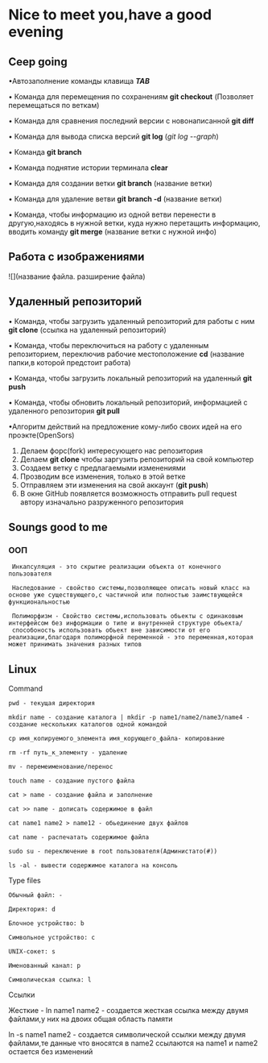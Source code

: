 # Nice to meet you,have a good evening

## Ceep going
 
 •Автозаполнение команды клавища __*TAB*__
 
 • Команда для перемещения по сохранениям **git checkout** (Позволяет перемещаться по веткам)

 • Команда для сравнения последний версии с новонаписанной **git diff**

 • Команда для вывода списка версий **git log** (_git log --graph_)

 • Команда __git branch__

 • Команда поднятие истории терминала **clear**

 • Команда для создании ветки **git branch** (название ветки)

 • Команда для удаление ветви __git branch -d__ (название ветки) 

 • Команда, чтобы информацию из одной ветви перенести в другую,находясь в нужной ветки, куда нужно перетащить информацию, вводить команду __git merge__ (название ветки с нужной инфо)

   
 ## Работа с изображениями
 
 ![](название файла. разширение файла)

 ## Удаленный репозиторий

 • Команда, чтобы загрузить удаленный репозиторий для работы с ним __git clone__ (ссылка на удаленный репозиторий)

 • Команда, чтобы переключиться на работу с удаленным репозиторием, переключив рабочие местоположение __cd__ (название папки,в которой предстоит работа)

 • Команда, чтобы загрузить локальный репозиторий на удаленный **git push**
 
 • Команда, чтобы обновить локальный репозиторий, информацией с удаленного репозитория __git pull__  

 •Алгоритм  действий на предложение кому-либо своих идей на его проэкте(OpenSors)
1. Делаем форс(fork) интересующего нас репозитория
2. Делаем __git clone__ чтобы заргузить репозиторий на свой компьютер
3. Создаем ветку с предлагаемыми изменениями
4. Прозводим все изменения, только в этой ветке 
5. Отправляем эти изменения на свой аккаунт (__git push__)
6. В окне GitHub появляется возможность отправить pull request автору изначально разруженного репозитория
## Soungs good to me

### ООП

     Инкапсуляция - это скрытие реализации объекта от конечного пользователя

     Наследование - свойство системы,позволяющее описать новый класс на основе уже существующего,с частичной или полностью заимствующейся функциональностью

     Полиморфизм - Свойство системы,использовать обьекты с одинаковым интерфейсом без информации о типе и внутренней структуре обьекта/
     способоность использовать обьект вне зависимости от его реализации,благодаря полиморфной переменной - это переменная,которая может принимать значения разных типов
     


## Linux

Command
 
    pwd - текущая директория

    mkdir name - создание каталога | mkdir -p name1/name2/name3/name4 - создание нескольких каталогов одной командой

    cp имя_копируемого_элемента имя_корующего_файла- копирование
    
    rm -rf путь_к_элементу - удаление

    mv - перемеименование/перенос

    touch name - создание пустого файла

    cat > name - создание файла и заполнение

    cat >> name - дописать содержимое в файл

    cat name1 name2 > name12 - обьединение двух файлов
    
    cat name - распечатать содержимое файла
    
    sudo su - переключение в root пользователя(Администато(#))

    ls -al - вывести содержимое каталога на консоль


    
          

Type files

    Обычный файл: -
    
    Директория: d
    
    Блочное устройство: b

    Символьное устройство: c

    UNIX-сокет: s

    Именованный канал: p

    Символическая ссылка: l

Ссылки

 Жесткие -
 ln name1 name2 - создается жесткая ссылка между двумя файлами,у них на двоих общая область памяти

 ln -s name1 name2 - создается символической ссылки между двумя файлами,те данные что вносятся в name2 ссылаются на name1 и name2 остается без изменений

